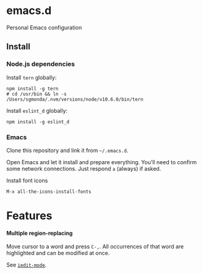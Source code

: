 # emacs.d

Personal Emacs configuration

## Install

### Node.js dependencies

Install `tern` globally:

```
npm install -g tern
# cd /usr/bin && ln -s /Users/sgmonda/.nvm/versions/node/v10.6.0/bin/tern
```

Install `eslint_d` globally:

```
npm install -g eslint_d
```

### Emacs

Clone this repository and link it from `~/.emacs.d`.

Open Emacs and let it install and prepare everything. You'll need to confirm some network connections. Just respond `a` (always) if asked.

Install font icons

```
M-x all-the-icons-install-fonts
```

# Features

#### Multiple region-replacing

Move cursor to a word and press `C-,`. All occurrences of that word are highlighted and can be modified at once.



See [`iedit-mode`](https://github.com/victorhge/iedit). 
